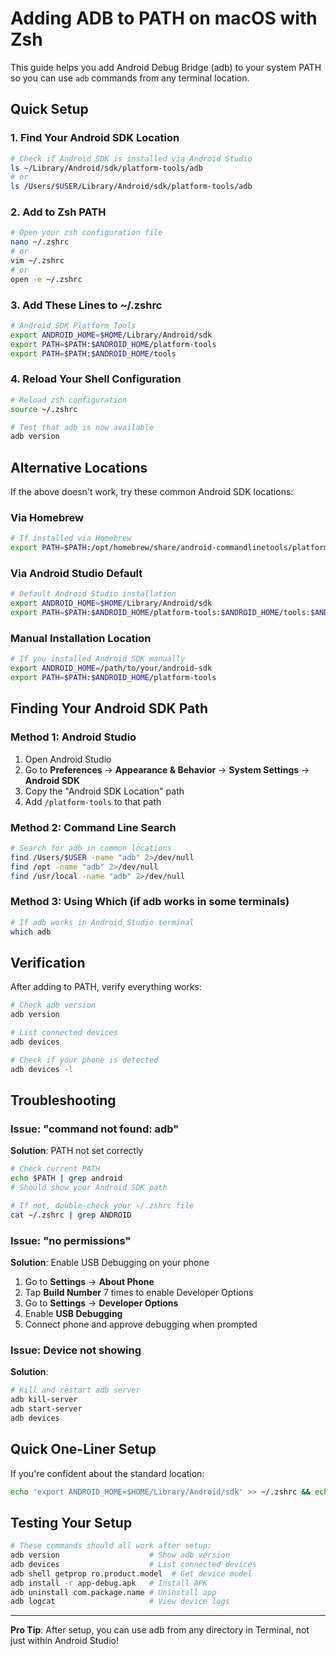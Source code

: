 # Adding ADB to PATH on macOS with Zsh

This guide helps you add Android Debug Bridge (adb) to your system PATH so you can use `adb`
commands from any terminal location.

## Quick Setup

### 1. Find Your Android SDK Location

```bash
# Check if Android SDK is installed via Android Studio
ls ~/Library/Android/sdk/platform-tools/adb
# or
ls /Users/$USER/Library/Android/sdk/platform-tools/adb
```

### 2. Add to Zsh PATH

```bash
# Open your zsh configuration file
nano ~/.zshrc
# or
vim ~/.zshrc
# or
open -e ~/.zshrc
```

### 3. Add These Lines to ~/.zshrc

```bash
# Android SDK Platform Tools
export ANDROID_HOME=$HOME/Library/Android/sdk
export PATH=$PATH:$ANDROID_HOME/platform-tools
export PATH=$PATH:$ANDROID_HOME/tools
```

### 4. Reload Your Shell Configuration

```bash
# Reload zsh configuration
source ~/.zshrc

# Test that adb is now available
adb version
```

## Alternative Locations

If the above doesn't work, try these common Android SDK locations:

### Via Homebrew

```bash
# If installed via Homebrew
export PATH=$PATH:/opt/homebrew/share/android-commandlinetools/platform-tools
```

### Via Android Studio Default

```bash
# Default Android Studio installation
export ANDROID_HOME=$HOME/Library/Android/sdk
export PATH=$PATH:$ANDROID_HOME/platform-tools:$ANDROID_HOME/tools:$ANDROID_HOME/tools/bin
```

### Manual Installation Location

```bash
# If you installed Android SDK manually
export ANDROID_HOME=/path/to/your/android-sdk
export PATH=$PATH:$ANDROID_HOME/platform-tools
```

## Finding Your Android SDK Path

### Method 1: Android Studio

1. Open Android Studio
2. Go to **Preferences** → **Appearance & Behavior** → **System Settings** → **Android SDK**
3. Copy the "Android SDK Location" path
4. Add `/platform-tools` to that path

### Method 2: Command Line Search

```bash
# Search for adb in common locations
find /Users/$USER -name "adb" 2>/dev/null
find /opt -name "adb" 2>/dev/null
find /usr/local -name "adb" 2>/dev/null
```

### Method 3: Using Which (if adb works in some terminals)

```bash
# If adb works in Android Studio terminal
which adb
```

## Verification

After adding to PATH, verify everything works:

```bash
# Check adb version
adb version

# List connected devices
adb devices

# Check if your phone is detected
adb devices -l
```

## Troubleshooting

### Issue: "command not found: adb"

**Solution**: PATH not set correctly

```bash
# Check current PATH
echo $PATH | grep android
# Should show your Android SDK path

# If not, double-check your ~/.zshrc file
cat ~/.zshrc | grep ANDROID
```

### Issue: "no permissions"

**Solution**: Enable USB Debugging on your phone

1. Go to **Settings** → **About Phone**
2. Tap **Build Number** 7 times to enable Developer Options
3. Go to **Settings** → **Developer Options**
4. Enable **USB Debugging**
5. Connect phone and approve debugging when prompted

### Issue: Device not showing

**Solution**:

```bash
# Kill and restart adb server
adb kill-server
adb start-server
adb devices
```

## Quick One-Liner Setup

If you're confident about the standard location:

```bash
echo 'export ANDROID_HOME=$HOME/Library/Android/sdk' >> ~/.zshrc && echo 'export PATH=$PATH:$ANDROID_HOME/platform-tools' >> ~/.zshrc && source ~/.zshrc && adb version
```

## Testing Your Setup

```bash
# These commands should all work after setup:
adb version                    # Show adb version
adb devices                    # List connected devices  
adb shell getprop ro.product.model  # Get device model
adb install -r app-debug.apk   # Install APK
adb uninstall com.package.name # Uninstall app
adb logcat                     # View device logs
```

---

**Pro Tip**: After setup, you can use adb from any directory in Terminal, not just within Android
Studio!